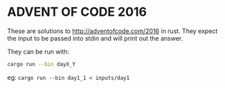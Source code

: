 # ADVENT OF CODE 2016

These are solutions to http://adventofcode.com/2016 in rust.
They expect the input to be passed into stdin and will print out the answer.

They can be run with:

```bash
cargo run --bin dayX_Y
```

eg: `cargo run --bin day1_1 < inputs/day1`
